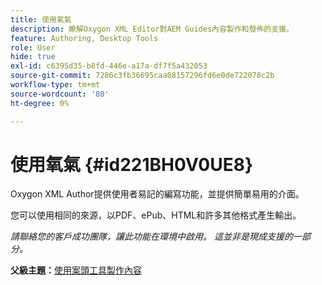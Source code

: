 ```yaml
---
title: 使用氧氣
description: 瞭解Oxygon XML Editor對AEM Guides內容製作和發佈的支援。
feature: Authoring, Desktop Tools
role: User
hide: true
exl-id: c6395d35-b8fd-446e-a17a-df7f5a432053
source-git-commit: 7286c3fb36695caa08157296fd6e0de722078c2b
workflow-type: tm+mt
source-wordcount: '80'
ht-degree: 0%

---
```


# 使用氧氣 {#id221BH0V0UE8}

Oxygon XML Author提供使用者易記的編寫功能，並提供簡單易用的介面。

您可以使用相同的來源，以PDF、ePub、HTML和許多其他格式產生輸出。

*請聯絡您的客戶成功團隊，讓此功能在環境中啟用。 這並非是現成支援的一部分。*

**父級主題：**[&#x200B;使用案頭工具製作內容](author-desktop-tools.md)
